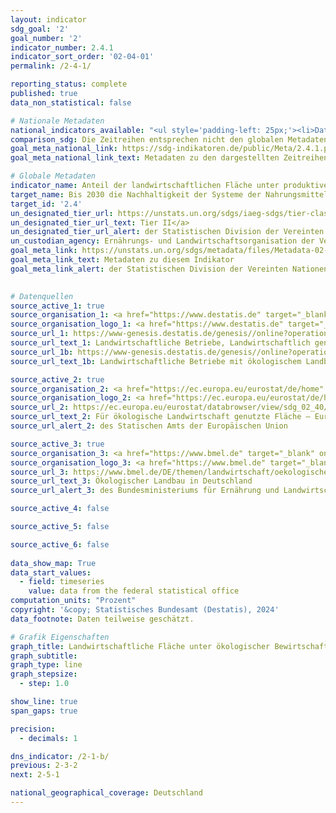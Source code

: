 ```yaml
---
layout: indicator    
sdg_goal: '2'    
goal_number: '2'    
indicator_number: 2.4.1    
indicator_sort_order: '02-04-01'    
permalink: /2-4-1/    

reporting_status: complete    
published: true    
data_non_statistical: false    

# Nationale Metadaten    
national_indicators_available: "<ul style='padding-left: 25px;'><li>Daten des Statistischen Bundesamtes</li> <li> Daten des BMEL</li></ul>"    
comparison_sdg: Die Zeitreihen entsprechen nicht den globalen Metadaten, bieten aber zusätzliche Informationen.    
goal_meta_national_link: https://sdg-indikatoren.de/public/Meta/2.4.1.pdf
goal_meta_national_link_text: Metadaten zu den dargestellten Zeitreihen    

# Globale Metadaten    
indicator_name: Anteil der landwirtschaftlichen Fläche unter produktiver und nachhaltiger landwirtschaftlicher Bewirtschaftung    
target_name: Bis 2030 die Nachhaltigkeit der Systeme der Nahrungsmittelproduktion sicherstellen und resiliente landwirtschaftliche Methoden anwenden, die die Produktivität und den Ertrag steigern, zur Erhaltung der Ökosysteme beitragen, die Anpassungsfähigkeit an Klimaänderungen, extreme Wetterereignisse, Dürren, Überschwemmungen und andere Katastrophen erhöhen und die Flächen- und Bodenqualität schrittweise verbessern    
target_id: '2.4'    
un_designated_tier_url: https://unstats.un.org/sdgs/iaeg-sdgs/tier-classification/'    
un_designated_tier_url_text: Tier II</a>    
un_designated_tier_url_alert: der Statistischen Division der Vereinten Nationen    
un_custodian_agency: Ernährungs- und Landwirtschaftsorganisation der Vereinten Nationen (FAO)    
goal_meta_link: https://unstats.un.org/sdgs/metadata/files/Metadata-02-04-01.pdf    
goal_meta_link_text: Metadaten zu diesem Indikator    
goal_meta_link_alert: der Statistischen Division der Vereinten Nationen    
    

# Datenquellen
source_active_1: true
source_organisation_1: <a href="https://www.destatis.de" target="_blank"> Statistisches Bundesamt (Destatis) </a>
source_organisation_logo_1: <a href="https://www.destatis.de" target="_blank"><img src="https://sdg-indikatoren.de/public/OrgImgDe/destatis.png" alt="Logo destatis" style="height:60px; width:148px"/></a>
source_url_1: https://www-genesis.destatis.de/genesis//online?operation=table&code=41271-0001&bypass=true&language=de
source_url_text_1: Landwirtschaftliche Betriebe, Landwirtschaftlich genutzte Fläche – GENESIS online 41271-0001
source_url_1b: https://www-genesis.destatis.de/genesis//online?operation=table&code=41141-0007&bypass=true&language=de
source_url_text_1b: Landwirtschaftliche Betriebe mit ökologischem Landbau, Fläche, Ökologisch bewirtschaftete Fläche – GENESIS online 41141-0007

source_active_2: true
source_organisation_2: <a href="https://ec.europa.eu/eurostat/de/home" target="_blank" onclick="return confirm_alert('des Statischen Amts der Europäischen Union','De');"> Statisches Amt der Europäischen Union (Eurostat) </a>
source_organisation_logo_2: <a href="https://ec.europa.eu/eurostat/de/home" target="_blank" onclick="return confirm_alert('des Statischen Amts der Europäischen Union','De');"><img src="https://sdg-indikatoren.de/public/OrgImgDe/eurostat.png" alt="Logo eurostat" style="height:60px; width:148px"/></a>
source_url_2: https://ec.europa.eu/eurostat/databrowser/view/sdg_02_40/default/table?lang=de
source_url_text_2: Für ökologische Landwirtschaft genutzte Fläche – Eurostat Tabelle [sdg_02_40]
source_url_alert_2: des Statischen Amts der Europäischen Union

source_active_3: true
source_organisation_3: <a href="https://www.bmel.de" target="_blank" onclick="return confirm_alert('des Bundesministeriums für Ernährung und Landwirtschaft','De');"> Bundesministerium für Ernährung und Landwirtschaft (BMEL) </a>
source_organisation_logo_3: <a href="https://www.bmel.de" target="_blank" onclick="return confirm_alert('des Bundesministeriums für Ernährung und Landwirtschaft','De');"><img src="https://sdg-indikatoren.de/public/OrgImgDe/bmel.png" alt="Logo bmel" style="height:60px; width:148px"/></a>
source_url_3: https://www.bmel.de/DE/themen/landwirtschaft/oekologischer-landbau/oekologischer-landbau-deutschland.html
source_url_text_3: Ökologischer Landbau in Deutschland
source_url_alert_3: des Bundesministeriums für Ernährung und Landwirtschaft

source_active_4: false

source_active_5: false

source_active_6: false
    
data_show_map: True    
data_start_values: 
  - field: timeseries
    value: data from the federal statistical office    
computation_units: "Prozent"    
copyright: '&copy; Statistisches Bundesamt (Destatis), 2024'    
data_footnote: Daten teilweise geschätzt.    

# Grafik Eigenschaften    
graph_title: Landwirtschaftliche Fläche unter ökologischer Bewirtschaftung
graph_subtitle:     
graph_type: line
graph_stepsize: 
  - step: 1.0    

show_line: true
span_gaps: true

precision:
  - decimals: 1    

dns_indicator: /2-1-b/
previous: 2-3-2    
next: 2-5-1    

national_geographical_coverage: Deutschland    
---
```


<span></span>